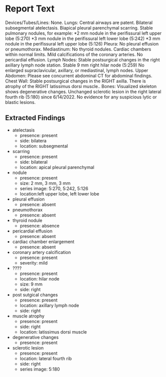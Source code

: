 # Report Text

Devices/Tubes/Lines: None.
Lungs: Central airways are patent. Bilateral subsegmental atelectasis. Biapical pleural parenchymal scarring.
Stable pulmonary nodules, for example:
*2 mm nodule in the perifissural left upper lobe (5:270)
*3 mm nodule in the perifissural left lower lobe (5:242)
*3 mm nodule in the perifissural left upper lobe (5:126)
Pleura: No pleural effusion or pneumothorax.
Mediastinum: No thyroid nodules. Cardiac chambers within normal limits. Mild calcifications of the coronary arteries. No pericardial effusion.
Lymph Nodes: Stable postsurgical changes in the right axillary lymph node station. Stable 9 mm right hilar node (5:259) No enlarged supraclavicular, axillary, or mediastinal, lymph nodes.
Upper Abdomen: Please see concurrent abdominal CT for abdominal findings.
Chest Wall: Stable postsurgical changes in the RIGHT axilla. There is atrophy of the RIGHT latissimus dorsi muscle..
Bones: Visualized skeleton shows degenerative changes. Unchanged sclerotic lesion in the right lateral fourth rib (5:180) since 6/14/2022. No evidence for any suspicious lytic or blastic lesions.

## Extracted Findings

- atelectasis
  - presence: present
  - side: bilatera
  - location: subsegmental
- scarring
  - presence: present
  - side: bilateral
  - location: apical pleural parenchymal
- nodule
  - presence: present
  - size: 2 mm, 3 mm, 3 mm
  - series image: 5:270, 5:242, 5:126
  - location:left upper lobe, left lower lobe
- pleural effusion
  - presence: absent
- pneumothorax
  - presence: absent
- thyroid nodule
  - presence: absence
- pericardial effusion
  - presence: absent
- cardiac chamber enlargement
  - presence: absent
- coronary artery calcification
  - presence: present
  - severity: mild
- ????
  - presence: present
  - location: hilar node
  - size: 9 mm
  - side: right
- post sutgical changes
  - presence: present
  - location: axillary lymph node
  - side: right
- muscle atrophy
  - presence: present
  - side: right
  - location: latissimus dorsi muscle
- degenerative changes
  - presence: present
- sclerotic lesion
  - presence: present
  - location: lateral fourth rib
  - side: right
  - series image: 5:180
